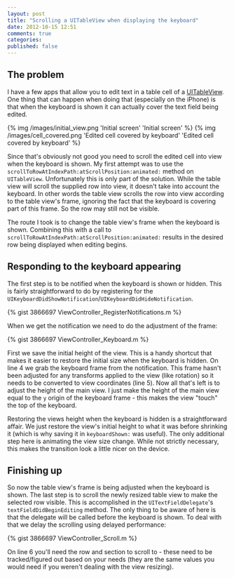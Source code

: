```yaml
---
layout: post
title: "Scrolling a UITableView when displaying the keyboard"
date: 2012-10-15 12:51
comments: true
categories: 
published: false
---
```

## The problem
I have a few apps that allow you to edit text in a table cell of a <a href="http://developer.apple.com/library/ios/#documentation/uikit/reference/UITableView_Class/Reference/Reference.html">UITableView</a>. One thing that can happen when doing that (especially on the iPhone) is that when the keyboard is shown it can actually cover the text field being edited.
<!-- more -->

{% img /images/initial_view.png 'Initial screen' 'Initial screen' %}
{% img /images/cell_covered.png 'Edited cell covered by keyboard' 'Edited cell covered by keyboard' %}

Since that's obviously not good you need to scroll the edited cell into view when the keyboard is shown. My first attempt was to use the `scrollToRowAtIndexPath:atScrollPosition:animated:` method on `UITableView`. Unfortunately this is only part of the solution. While the table view will scroll the supplied row into view, it doesn't take into account the keyboard. In other words the table view scrolls the row into view according to the table view's frame, ignoring the fact that the keyboard is covering part of this frame. So the row may still not be visible.

The route I took is to change the table view's frame when the keyboard is shown. Combining this with a call to `scrollToRowAtIndexPath:atScrollPosition:animated:` results in the desired row being displayed when editing begins.

## Responding to the keyboard appearing
The first step is to be notified when the keyboard is shown or hidden. This is fairly straightforward to do by registering for the `UIKeyboardDidShowNotification`/`UIKeyboardDidHideNotification`.

{% gist 3866697 ViewController_RegisterNotifications.m %}

When we get the notification we need to do the adjustment of the frame:

{% gist 3866697 ViewController_Keyboard.m %}

First we save the initial height of the view. This is a handy shortcut that makes it easier to restore the initial size when the keyboard is hidden. On line 4 we grab the keyboard frame from the notification. This frame hasn't been adjusted for any transforms applied to the view (like rotation) so it needs to be converted to view coordinates (line 5). Now all that's left is to adjust the height of the main view. I just make the height of the main view equal to the `y` origin of the keyboard frame - this makes the view "touch" the top of the keyboard.

Restoring the views height when the keyboard is hidden is a straightforward affair. We just restore the view's initial height to what it was before shrinking it (which is why saving it in `keyboardShown:` was useful). The only additional step here is animating the view size change. While not strictly necessary, this makes the transition look a little nicer on the device.

## Finishing up
So now the table view's frame is being adjusted when the keyboard is shown. The last step is to scroll the newly resized table view to make the selected row visible. This is accomplished in the `UITextFieldDelegate`'s `textFieldDidBeginEditing` method. The only thing to be aware of here is that the delegate will be called before the keyboard is shown. To deal with that we delay the scrolling using delayed performance:

{% gist 3866697 ViewController_Scroll.m %}

On line 6 you'll need the row and section to scroll to - these need to be tracked/figured out based on your needs (they are the same values you would need if you weren't dealing with the view resizing).